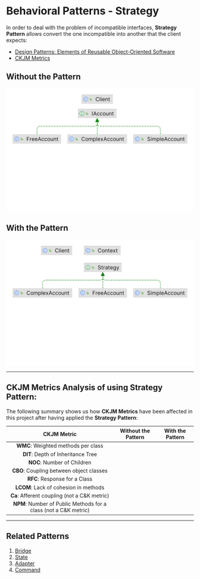 # Behavioral Patterns - Strategy

In order to deal with the problem of incompatible interfaces, **Strategy Pattern** allows convert the one incompatible into another that the client expects:

* [Design Patterns: Elements of Reusable Object-Oriented Software](https://a.co/d/b77puMG)
* [CKJM Metrics](https://www.spinellis.gr/sw/ckjm/doc/indexw.html)

## Without the Pattern
![DesignPatterns-Behavioral-Strategy-Without.png](src%2Fmain%2Fresources%2Fstatic%2FDesignPatterns-Behavioral-Strategy-Without.png)
## With the Pattern
![DesignPatterns-Behavior-Strategy-WIth.png](src%2Fmain%2Fresources%2Fstatic%2FDesignPatterns-Behavior-Strategy-WIth.png)

---


## CKJM Metrics Analysis of using **Strategy** Pattern:

The following summary shows us how **CKJM Metrics**  have been affected in this project after having applied the **Strategy Pattern**:

|                           CKJM Metric                            | Without the Pattern | With the Pattern |
|:----------------------------------------------------------------:|:-------------------:|:----------------:|
|               **WMC**: Weighted methods per class                |                     |                  |
|                **DIT**: Depth of Inheritance Tree                |                     |                  |
|                   **NOC**: Number of Children                    |                     |                  |
|             **CBO**: Coupling between object classes             |                     |                  |
|                  **RFC**: Response for a Class                   |                     |                  |
|              **LCOM**: Lack of cohesion in methods               |                     |                  |
|           **Ca**: Afferent coupling (not a C&K metric)           |                     |                  |
| **NPM**: Number of Public Methods for a class (not a C&K metric) |                     |                  |



---

## Related Patterns
1. [Bridge](../bridge-structural-pattern/HELP.md)
2. [State](../state-behavioral-pattern/HELP.md)
3. [Adapter](../adapter-structural-pattern/HELP.md)
4. [Command](../command-behavioral-pattern/HELP.md)
